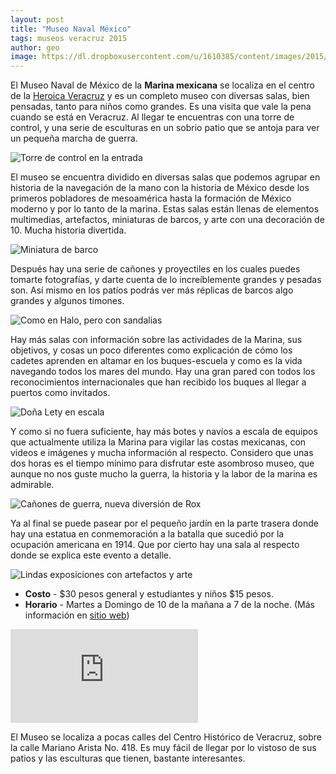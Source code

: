 ```yaml
---
layout: post
title: "Museo Naval México"
tags: museos veracruz 2015
author: geo
image: https://dl.dropboxusercontent.com/u/1610385/content/images/2015/10/2015-03-15%2010.31.21.jpg
---
```


El Museo Naval de México de la **Marina mexicana** se localiza en el centro de la [Heroica Veracruz](/tag/veracruz) y es un completo museo con diversas salas, bien pensadas, tanto para niños como grandes. Es una visita que vale la pena cuando se está en Veracruz. Al llegar te encuentras con una torre de control, y una serie de esculturas en un sobrio patio que se antoja para ver un pequeña marcha de guerra.

![Torre de control en la entrada](https://dl.dropboxusercontent.com/u/1610385/content/images/2015/10/2015-03-15%2010.30.50.jpg)

El museo se encuentra dividido en diversas salas que podemos agrupar en historia de la navegación de la mano con la historia de México desde los primeros pobladores de mesoamérica hasta la formación de México moderno y por lo tanto de la marina. Estas salas están llenas de elementos multimedias, artefactos, miniaturas de barcos, y arte con una decoración de 10. Mucha historia divertida.

![Miniatura de barco](https://dl.dropboxusercontent.com/u/1610385/content/images/2015/10/2015-03-15%2010.52.50.jpg)

Después hay una serie de cañones y proyectiles en los cuales puedes tomarte fotografías,  y darte cuenta de lo increíblemente grandes y pesadas son. Así mismo en los patíos podrás ver más réplicas de barcos algo grandes y algunos timones. 

![Como en Halo, pero con sandalias](https://dl.dropboxusercontent.com/u/1610385/content/images/2015/10/2015-03-15%2011.15.24.jpg)

Hay más salas con información sobre las actividades de la Marina, sus objetivos, y cosas un poco diferentes como explicación de cómo los cadetes aprenden en altamar en los buques-escuela y como es la vida navegando todos los mares del mundo. Hay una gran pared con todos los reconocimientos internacionales que han recibido los buques al llegar a puertos como invitados.

![Doña Lety en escala](https://dl.dropboxusercontent.com/u/1610385/content/images/2015/10/2015-03-15%2011.11.59.jpg)

Y como si no fuera suficiente, hay más botes y navíos a escala de equipos que actualmente utiliza la Marina para vigilar las costas mexicanas, con videos e imágenes y mucha información al respecto. Considero que unas dos horas es el tiempo mínimo para disfrutar este asombroso museo, que aunque no nos guste mucho la guerra, la historia y la labor de la marina es admirable.

![Cañones de guerra, nueva diversión de Rox](https://dl.dropboxusercontent.com/u/1610385/content/images/2015/10/2015-03-15%2011.16.22.jpg)

Ya al final se puede pasear por el pequeño jardín en la parte trasera donde hay una estatua en conmemoración a la batalla que sucedió por la ocupación americana en 1914. Que por cierto hay una sala al respecto donde se explica este evento a detalle.

![Lindas exposiciones con artefactos y arte](https://dl.dropboxusercontent.com/u/1610385/content/images/2015/10/2015-03-15%2011.55.01.jpg)

* **Costo** - $30 pesos general y estudiantes y niños $15 pesos.
* **Horario** - Martes a Domingo de 10 de la mañana a 7 de la noche. (Más información en [sitio web](http://semar.gob.mx/s/armada-mexico/museos-navales.html))

<div class="embed-responsive embed-responsive-16by9">
<iframe src="https://www.google.com/maps/embed?pb=!1m18!1m12!1m3!1d3767.9092134306134!2d-96.13720398557356!3d19.199167253079644!2m3!1f0!2f0!3f0!3m2!1i1024!2i768!4f13.1!3m3!1m2!1s0x85c346bec76672b9%3A0x9df0190bc5ada5a3!2sMuseo+Naval+M%C3%A9xico!5e0!3m2!1sen!2smx!4v1445002166819" class="embed-responsive-item" frameborder="0" style="border:0" allowfullscreen></iframe>
</div>

El Museo se localiza a pocas calles del Centro Histórico de Veracruz, sobre la calle Mariano Arista No. 418. Es muy fácil de llegar por lo vistoso de sus patios y las esculturas que tienen, bastante interesantes.
